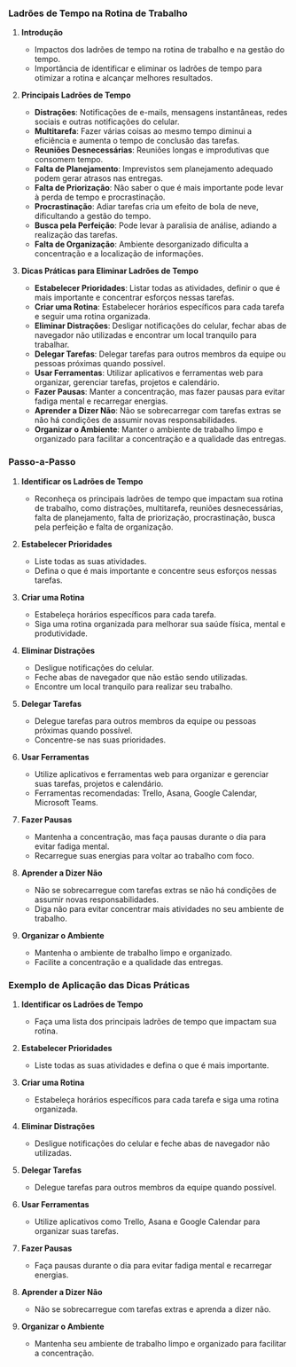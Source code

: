 ### Ladrões de Tempo na Rotina de Trabalho

1. **Introdução**

   - Impactos dos ladrões de tempo na rotina de trabalho e na gestão do tempo.
   - Importância de identificar e eliminar os ladrões de tempo para otimizar a rotina e alcançar melhores resultados.

2. **Principais Ladrões de Tempo**

   - **Distrações**: Notificações de e-mails, mensagens instantâneas, redes sociais e outras notificações do celular.
   - **Multitarefa**: Fazer várias coisas ao mesmo tempo diminui a eficiência e aumenta o tempo de conclusão das tarefas.
   - **Reuniões Desnecessárias**: Reuniões longas e improdutivas que consomem tempo.
   - **Falta de Planejamento**: Imprevistos sem planejamento adequado podem gerar atrasos nas entregas.
   - **Falta de Priorização**: Não saber o que é mais importante pode levar à perda de tempo e procrastinação.
   - **Procrastinação**: Adiar tarefas cria um efeito de bola de neve, dificultando a gestão do tempo.
   - **Busca pela Perfeição**: Pode levar à paralisia de análise, adiando a realização das tarefas.
   - **Falta de Organização**: Ambiente desorganizado dificulta a concentração e a localização de informações.

3. **Dicas Práticas para Eliminar Ladrões de Tempo**
   - **Estabelecer Prioridades**: Listar todas as atividades, definir o que é mais importante e concentrar esforços nessas tarefas.
   - **Criar uma Rotina**: Estabelecer horários específicos para cada tarefa e seguir uma rotina organizada.
   - **Eliminar Distrações**: Desligar notificações do celular, fechar abas de navegador não utilizadas e encontrar um local tranquilo para trabalhar.
   - **Delegar Tarefas**: Delegar tarefas para outros membros da equipe ou pessoas próximas quando possível.
   - **Usar Ferramentas**: Utilizar aplicativos e ferramentas web para organizar, gerenciar tarefas, projetos e calendário.
   - **Fazer Pausas**: Manter a concentração, mas fazer pausas para evitar fadiga mental e recarregar energias.
   - **Aprender a Dizer Não**: Não se sobrecarregar com tarefas extras se não há condições de assumir novas responsabilidades.
   - **Organizar o Ambiente**: Manter o ambiente de trabalho limpo e organizado para facilitar a concentração e a qualidade das entregas.

### Passo-a-Passo

1. **Identificar os Ladrões de Tempo**

   - Reconheça os principais ladrões de tempo que impactam sua rotina de trabalho, como distrações, multitarefa, reuniões desnecessárias, falta de planejamento, falta de priorização, procrastinação, busca pela perfeição e falta de organização.

2. **Estabelecer Prioridades**

   - Liste todas as suas atividades.
   - Defina o que é mais importante e concentre seus esforços nessas tarefas.

3. **Criar uma Rotina**

   - Estabeleça horários específicos para cada tarefa.
   - Siga uma rotina organizada para melhorar sua saúde física, mental e produtividade.

4. **Eliminar Distrações**

   - Desligue notificações do celular.
   - Feche abas de navegador que não estão sendo utilizadas.
   - Encontre um local tranquilo para realizar seu trabalho.

5. **Delegar Tarefas**

   - Delegue tarefas para outros membros da equipe ou pessoas próximas quando possível.
   - Concentre-se nas suas prioridades.

6. **Usar Ferramentas**

   - Utilize aplicativos e ferramentas web para organizar e gerenciar suas tarefas, projetos e calendário.
   - Ferramentas recomendadas: Trello, Asana, Google Calendar, Microsoft Teams.

7. **Fazer Pausas**

   - Mantenha a concentração, mas faça pausas durante o dia para evitar fadiga mental.
   - Recarregue suas energias para voltar ao trabalho com foco.

8. **Aprender a Dizer Não**

   - Não se sobrecarregue com tarefas extras se não há condições de assumir novas responsabilidades.
   - Diga não para evitar concentrar mais atividades no seu ambiente de trabalho.

9. **Organizar o Ambiente**
   - Mantenha o ambiente de trabalho limpo e organizado.
   - Facilite a concentração e a qualidade das entregas.

### Exemplo de Aplicação das Dicas Práticas

1. **Identificar os Ladrões de Tempo**

   - Faça uma lista dos principais ladrões de tempo que impactam sua rotina.

2. **Estabelecer Prioridades**

   - Liste todas as suas atividades e defina o que é mais importante.

3. **Criar uma Rotina**

   - Estabeleça horários específicos para cada tarefa e siga uma rotina organizada.

4. **Eliminar Distrações**

   - Desligue notificações do celular e feche abas de navegador não utilizadas.

5. **Delegar Tarefas**

   - Delegue tarefas para outros membros da equipe quando possível.

6. **Usar Ferramentas**

   - Utilize aplicativos como Trello, Asana e Google Calendar para organizar suas tarefas.

7. **Fazer Pausas**

   - Faça pausas durante o dia para evitar fadiga mental e recarregar energias.

8. **Aprender a Dizer Não**

   - Não se sobrecarregue com tarefas extras e aprenda a dizer não.

9. **Organizar o Ambiente**
   - Mantenha seu ambiente de trabalho limpo e organizado para facilitar a concentração.
